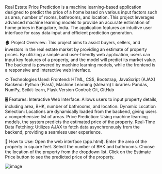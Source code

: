 
Real Estate Price Prediction is a machine learning-based application designed to predict the price of a home based on various input factors such as area, number of rooms, bathrooms, and location. This project leverages advanced machine learning models to provide an accurate estimation of home prices in Bangalore, India. The application features an intuitive user interface for easy data input and efficient prediction generation.

🏠 Project Overview:
This project aims to assist buyers, sellers, and investors in the real estate market by providing an estimate of property prices. By utilizing a simple and user-friendly web application, users can input key features of a property, and the model will predict its market value. The backend is powered by machine learning models, while the frontend is a responsive and interactive web interface.

⚙️ Technologies Used:
Frontend: HTML, CSS, Bootstrap, JavaScript (AJAX)
Backend: Python (Flask), Machine Learning (sklearn)
Libraries: Pandas, NumPy, Scikit-learn, Flask
Version Control: Git, GitHub

🖥️ Features:
Interactive Web Interface: Allows users to input property details, including area, BHK, number of bathrooms, and location.
Dynamic Location Selection: Locations are dynamically loaded from the backend, giving users a comprehensive list of areas.
Price Prediction: Using machine learning models, the system predicts the estimated price of the property.
Real-Time Data Fetching: Utilizes AJAX to fetch data asynchronously from the backend, providing a seamless user experience.

🚀 How to Use:
Open the web interface (app.html).
Enter the area of the property in square feet.
Select the number of BHK and bathrooms.
Choose the location of the property from the dropdown list.
Click on the Estimate Price button to see the predicted price of the property.

![image](https://github.com/user-attachments/assets/95790403-f5a1-4ebf-849b-1cda6e943e5b)

